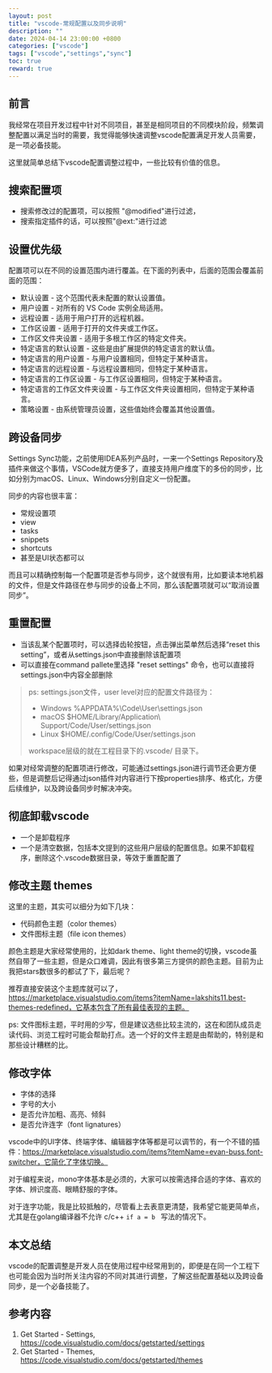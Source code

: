 ```yaml
---
layout: post
title: "vscode-常规配置以及同步说明"
description: ""
date: 2024-04-14 23:00:00 +0800
categories: ["vscode"]
tags: ["vscode","settings","sync"]
toc: true
reward: true
---
```


## 前言

我经常在项目开发过程中针对不同项目，甚至是相同项目的不同模块阶段，频繁调整配置以满足当时的需要，我觉得能够快速调整vscode配置满足开发人员需要，是一项必备技能。

这里就简单总结下vscode配置调整过程中，一些比较有价值的信息。

## 搜索配置项

- 搜索修改过的配置项，可以按照 "@modified"进行过滤，
- 搜索指定插件的话，可以按照"@ext:<id>"进行过滤


## 设置优先级

配置项可以在不同的设置范围内进行覆盖。在下面的列表中，后面的范围会覆盖前面的范围：

- 默认设置 - 这个范围代表未配置的默认设置值。
- 用户设置 - 对所有的 VS Code 实例全局适用。
- 远程设置 - 适用于用户打开的远程机器。
- 工作区设置 - 适用于打开的文件夹或工作区。
- 工作区文件夹设置 - 适用于多根工作区的特定文件夹。
- 特定语言的默认设置 - 这些是由扩展提供的特定语言的默认值。
- 特定语言的用户设置 - 与用户设置相同，但特定于某种语言。
- 特定语言的远程设置 - 与远程设置相同，但特定于某种语言。
- 特定语言的工作区设置 - 与工作区设置相同，但特定于某种语言。
- 特定语言的工作区文件夹设置 - 与工作区文件夹设置相同，但特定于某种语言。
- 策略设置 - 由系统管理员设置，这些值始终会覆盖其他设置值。

## 跨设备同步

Settings Sync功能，之前使用IDEA系列产品时，一来一个Settings Repository及插件来做这个事情，VSCode就方便多了，直接支持用户维度下的多份的同步，比如分别为macOS、Linux、Windows分别自定义一份配置。

同步的内容也很丰富：
- 常规设置项
- view
- tasks
- snippets
- shortcuts
- 甚至是UI状态都可以

而且可以精确控制每一个配置项是否参与同步，这个就很有用，比如要读本地机器的文件，但是文件路径在参与同步的设备上不同，那么该配置项就可以“取消设置同步”。

## 重置配置

- 当该乱某个配置项时，可以选择齿轮按钮，点击弹出菜单然后选择“reset this setting”，或者从settings.json中直接删除该配置项
- 可以直接在command pallete里选择 "reset settings" 命令，也可以直接将settings.json中内容全部删除

> ps: 
>settings.json文件，user level对应的配置文件路径为：
>- Windows %APPDATA%\Code\User\settings.json
>- macOS $HOME/Library/Application\ Support/Code/User/settings.json
>- Linux $HOME/.config/Code/User/settings.json
>
> workspace层级的就在工程目录下的.vscode/ 目录下。

如果对经常调整的配置项进行修改，可能通过settings.json进行调节还会更方便些，但是调整后记得通过json插件对内容进行下按properties排序、格式化，方便后续维护，以及跨设备同步时解决冲突。

## 彻底卸载vscode

- 一个是卸载程序
- 一个是清空数据，包括本文提到的这些用户层级的配置信息。如果不卸载程序，删除这个.vscode数据目录，等效于重置配置了

## 修改主题 themes

这里的主题，其实可以细分为如下几块：
- 代码颜色主题（color themes）
- 文件图标主题（file icon themes）

颜色主题是大家经常使用的，比如dark theme、light theme的切换，vscode虽然自带了一些主题，但是众口难调，因此有很多第三方提供的颜色主题。目前为止我把stars数很多的都试了下，最后呢？

推荐直接安装这个主题库就可以了，https://marketplace.visualstudio.com/items?itemName=lakshits11.best-themes-redefined，它基本包含了所有最佳表现的主题。

ps: 文件图标主题，平时用的少写，但是建议选些比较主流的，这在和团队成员走读代码、浏览工程时可能会帮助打点。选一个好的文件主题是由帮助的，特别是和那些设计糟糕的比。

## 修改字体

- 字体的选择
- 字号的大小
- 是否允许加粗、高亮、倾斜
- 是否允许连字（font lignatures）

vscode中的UI字体、终端字体、编辑器字体等都是可以调节的，有一个不错的插件：https://marketplace.visualstudio.com/items?itemName=evan-buss.font-switcher，它简化了字体切换。

对于编程来说，mono字体基本是必须的，大家可以按需选择合适的字体、喜欢的字体、辨识度高、眼睛舒服的字体。

对于连字功能，我是比较抵触的，尽管看上去表意更清楚，我希望它能更简单点，尤其是在golang编译器不允许 c/c++ `if a = b ` 写法的情况下。

## 本文总结

vscode的配置调整是开发人员在使用过程中经常用到的，即便是在同一个工程下也可能会因为当时所关注内容的不同对其进行调整，了解这些配置基础以及跨设备同步，是一个必备技能了。

## 参考内容

1. Get Started - Settings, https://code.visualstudio.com/docs/getstarted/settings
2. Get Started - Themes, https://code.visualstudio.com/docs/getstarted/themes